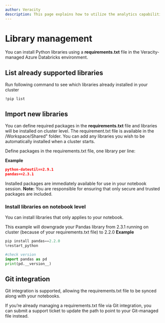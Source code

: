 ```yaml
---
author: Veracity
description: This page explains how to utilize the analytics capabilities
---
```


# Library management
You can install Python libraries using a **requirements.txt** file in the Veracity-managed Azure Databricks environment.

## List already supported libraries

Run following command to see which libraries already installed in your cluster

```
!pip list
```

## Import new libraries
You can define required packages in the **requirements.txt** file and libraries will be installed on cluster level. The requirement.txt file is available in the /Workspace/Shared" folder.  You can add any libraries you wish to be automatically installed when a cluster starts. 

Define packages in the requirements.txt file, one library per line:

**Example**
```json
python-dateutil==2.9.1
pandas==2.3.1
```

Installed packages are immediately available for use in your notebook session. **Note:** You are responsible for ensuring that only secure and trusted packages are included.

### Install libraries on notebook level
You can install libraries that only applies to your notebook.

This example will downgrade your Pandas library from 2.3.1 running on cluster (because of your requirements.txt file) to 2.2.0
**Example**
```python
pip install pandas==2.2.0
%restart_python

#check version
import pandas as pd
print(pd.__version__)
```


## Git integration
Git integration is supported, allowing the requirements.txt file to be synced along with your notebooks.

If you’re already managing a requirements.txt file via Git integration, you can submit a support ticket to update the path to point to your Git-managed file instead.

